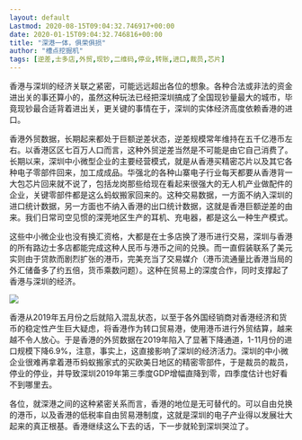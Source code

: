 ```yaml
---
layout: default
Lastmod: 2020-08-15T09:04:32.746917+00:00
date: 2020-01-15T09:04:32.746816+00:00
title: "深港一体，俱荣俱损"
author: "槽点挖掘机"
tags: [逆差,士多店,外贸,现钞,二维码,停业,转账,进口,裁员,芯片]
---
```


香港与深圳的经济关联之紧密，可能远远超出各位的想象。各种合法或非法的资金进出关的事还算小的，虽然这种玩法已经把深圳搞成了全国现钞量最大的城市，毕竟现钞最合适背着进出关，更关键的事情在于，深圳的实体经济高度依赖香港的进口。

香港外贸数据，长期起来都处于巨额逆差状态，逆差规模常年维持在五千亿港币左右。以香港区区七百万人口而言，这种外贸逆差当然是不可能是由它自己消费了。长期以来，深圳中小微型企业的主要经营模式，就是从香港买精密芯片以及其它各种电子零部件回来，加工成成品。华强北的各种山寨电子行业每天都要从香港背一大包芯片回来就不说了，包括龙岗那些给现在看起来很强大的无人机产业做配件的企业，关键零部件都是这么蚂蚁搬家回来的。这种交易数据，一方面不纳入深圳的进口统计数据，另一方面也不纳入香港的出口统计数据，这就是香港巨额逆差的由来。我们日常司空见惯的深莞地区生产的耳机、充电器，都是这么一种生产模式。

这些中小微企业也没有换汇资格，大都是在士多店换了港币进行交易，深圳与香港的所有路边士多店都能完成这种人民币与港币之间的兑换。而一直假装联系了美元实则由于贷款而剧烈扩张的港币，完美充当了交易媒介（港币流通量比香港当局的外汇储备多了约五倍，货币乘数问题）。这种在贸易上的深度合作，同时支撑起了香港与深圳的经济。

![](https://images.weserv.nl/?url=https%3A//mmbiz.qpic.cn/mmbiz_jpg/m312mfLHFZoU9vUTEGsCPCxvOjwCRe62RWSSaouqGS0nOlzsfnPpU2qfFlibcicyQic92VeqsG98adoBb9h7x3Ovg/640%3Fwx_fmt%3Djpeg)

香港从2019年五月份之后就陷入混乱状态，以至于各外国经销商对香港经济和货币的稳定性产生巨大疑虑，将香港作为转口贸易港，使用港币进行外贸结算，越来越不令人放心。于是香港的外贸数据在2019年陷入了显著下降通道，1-11月份的进口规模下降6.9%，注意，事实上，这直接影响了深圳的经济活力。深圳的中小微企业很难再拿着港币蚂蚁搬家式的买欧美日地区的精密零部件，于是裁员的裁员，停业的停业，并导致深圳2019年第三季度GDP增幅直降到零，四季度估计也好看不到哪里去。

各位，就深港之间的这种紧密关系而言，香港的地位是无可替代的。可以自由兑换的港币，以及香港的低税率自由贸易港制度，这就是深圳的电子产业得以发展壮大起来的真正根基。香港继续这么下去的话，下一步就轮到深圳哭泣了。
